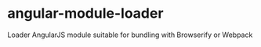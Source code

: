 angular-module-loader
=====================

Loader AngularJS module suitable for bundling with Browserify or Webpack
